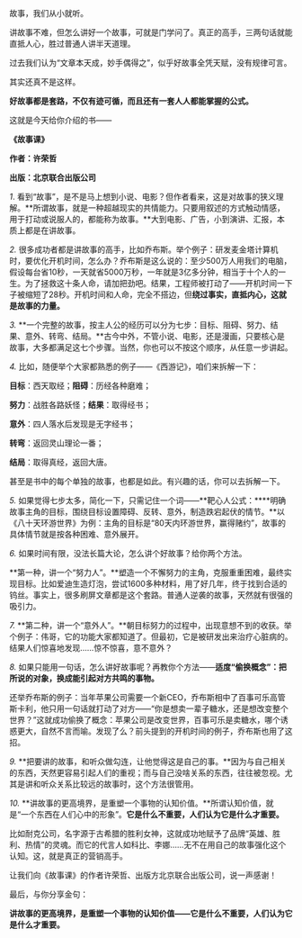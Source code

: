 故事，我们从小就听。

讲故事不难，但怎么讲好一个故事，可就是门学问了。真正的高手，三两句话就能直抵人心，胜过普通人讲半天道理。

过去我们认为“文章本天成，妙手偶得之”，似乎好故事全凭天赋，没有规律可言。

其实还真不是这样。

**好故事都是套路，不仅有迹可循，而且还有一套人人都能掌握的公式。**

这就是今天给你介绍的书——

**《故事课》**

**作者：许荣哲** 

**出版：北京联合出版公司**




*1*. 看到“故事”，是不是马上想到小说、电影？但作者看来，这是对故事的狭义理解。**所谓故事，就是一种超越现实的共情能力。只要用叙述的方式触动情感，用于打动或说服人的，都能称为故事。**大到电影、广告，小到演讲、汇报，本质上都是在讲故事。



*2.* 很多成功者都是讲故事的高手，比如乔布斯。举个例子：研发麦金塔计算机时，要优化开机时间，怎么办？乔布斯是这么说的：至少500万人用我们的电脑，假设每台省10秒，一天就省5000万秒，一年就是3亿多分钟，相当于十个人的一生。为了拯救这十条人命，请加把劲吧。结果，工程师被打动了——开机时间一下子被缩短了28秒。开机时间和人命，完全不搭边，但**绕过事实，直抵内心，这就是故事的力量。**



*3.* **一个完整的故事，按主人公的经历可以分为七步：目标、阻碍、努力、结果、意外、转弯、结局。**古今中外，不管小说、电影，还是漫画，只要核心是故事，大多都满足这七个步骤。当然，你也可以不按这个顺序，从任意一步讲起。



*4.* 比如，随便举个大家都熟悉的例子——《西游记》，咱们来拆解一下：

**目标**：西天取经；**阻碍**：历经各种磨难；

**努力**：战胜各路妖怪；**结果**：取得经书；

**意外**：四人落水后发现是无字经书；

**转弯**：返回灵山理论一番；

**结局**：取得真经，返回大唐。

甚至是书中的每个单独的故事，也都是如此。有兴趣的话，你可以去拆解一下。



*5.* 如果觉得七步太多，简化一下，只需记住一个词——**靶心人公式：****明确故事主角的目标，围绕目标设置障碍、反转、意外，制造跌宕起伏的情节。**以《八十天环游世界》为例：主角的目标是“80天内环游世界，赢得赌约”，故事的具体情节就是按各种困难、意外展开。



*6.* 如果时间有限，没法长篇大论，怎么讲个好故事？给你两个方法。

**第一种，讲一个“努力人”。**塑造一个不懈努力的主角，克服重重困难，最终实现目标。比如爱迪生造灯泡，尝试1600多种材料，用了好几年，终于找到合适的钨丝。事实上，很多刷屏文章都是这个套路。普通人逆袭的故事，天然就有很强的吸引力。


*7.* **第二种，讲一个“意外人”。**朝目标努力的过程中，出现意想不到的收获。举个例子：伟哥，它的功能大家都知道了。但最初，它是被研发出来治疗心脏病的。结果人们惊喜地发现……惊不惊喜，意不意外？

*8.* 如果只能用一句话，怎么讲好故事呢？再教你个方法——**适度“偷换概念”：把所说的对象，换成能引起对方共鸣的事物。**

还举乔布斯的例子：当年苹果公司需要一个新CEO，乔布斯相中了百事可乐高管斯卡利，他只用一句话就打动了对方——“你是想卖一辈子糖水，还是想改变整个世界？”这就成功偷换了概念：苹果公司是改变世界，百事可乐是卖糖水，哪个诱惑更大，自然不言而喻。发现了么？前头提到的开机时间的例子，乔布斯也用了这招。


*9.* **把要讲的故事，和听众做勾连，让他觉得这是自己的事。**因为与自己相关的东西，天然更容易引起人们的重视；而与自己没啥关系的东西，往往被忽视。尤其是讲和听众关系比较远的故事时，这个方法很管用。


*10.* **讲故事的更高境界，是重塑一个事物的认知价值。**所谓认知价值，就是“一个东西在人们心中的形象”。**它是什么不重要，人们认为它是什么才重要。**

比如耐克公司，名字源于古希腊的胜利女神，这就成功地赋予了品牌“英雄、胜利、热情”的灵魂。而它的代言人如科比、李娜……无不在用自己的故事强化这个认知。这，就是真正的营销高手。


让我们向《故事课》的作者许荣哲、出版方北京联合出版公司，说一声感谢！

最后，与你分享金句：


**讲故事的更高境界，是重塑一个事物的认知价值——它是什么不重要，人们认为它是什么才重要。**